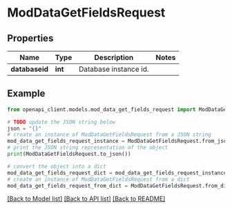 # ModDataGetFieldsRequest


## Properties

Name | Type | Description | Notes
------------ | ------------- | ------------- | -------------
**databaseid** | **int** | Database instance id. | 

## Example

```python
from openapi_client.models.mod_data_get_fields_request import ModDataGetFieldsRequest

# TODO update the JSON string below
json = "{}"
# create an instance of ModDataGetFieldsRequest from a JSON string
mod_data_get_fields_request_instance = ModDataGetFieldsRequest.from_json(json)
# print the JSON string representation of the object
print(ModDataGetFieldsRequest.to_json())

# convert the object into a dict
mod_data_get_fields_request_dict = mod_data_get_fields_request_instance.to_dict()
# create an instance of ModDataGetFieldsRequest from a dict
mod_data_get_fields_request_from_dict = ModDataGetFieldsRequest.from_dict(mod_data_get_fields_request_dict)
```
[[Back to Model list]](../README.md#documentation-for-models) [[Back to API list]](../README.md#documentation-for-api-endpoints) [[Back to README]](../README.md)


